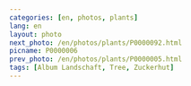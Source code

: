 ```yaml
---
categories: [en, photos, plants]
lang: en
layout: photo
next_photo: /en/photos/plants/P0000092.html
picname: P0000006
prev_photo: /en/photos/plants/P0000005.html
tags: [Album Landschaft, Tree, Zuckerhut]
---
```

